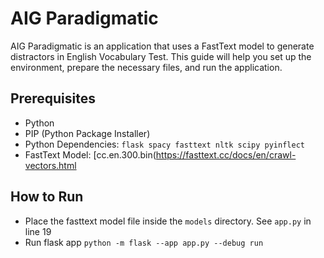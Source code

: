 # AIG Paradigmatic

AIG Paradigmatic is an application that uses a FastText model to generate distractors in English Vocabulary Test. 
This guide will help you set up the environment, prepare the necessary files, and run the application.

## Prerequisites
* Python
* PIP (Python Package Installer)
* Python Dependencies: `flask spacy fasttext nltk scipy pyinflect`
* FastText Model: [cc.en.300.bin(https://fasttext.cc/docs/en/crawl-vectors.html

## How to Run
* Place the fasttext model file inside the `models` directory. See `app.py` in line 19
* Run flask app
  ```python -m flask --app app.py --debug run```
